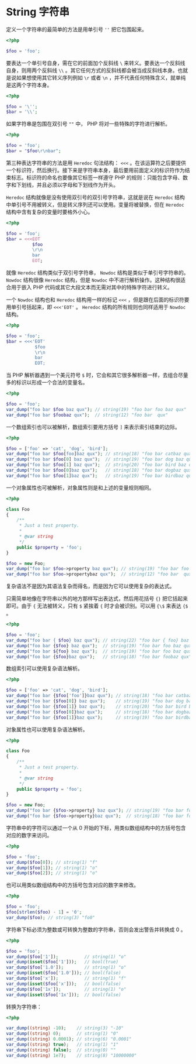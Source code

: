 # String 字符串

定义一个字符串的最简单的方法是用单引号 `''` 把它包围起来。

```php
<?php

$foo = 'foo';

```

要表达一个单引号自身，需在它的前面加个反斜线 `\` 来转义。要表达一个反斜线自身，则用两个反斜线 `\\` 。其它任何方式的反斜线都会被当成反斜线本身。也就是说如果想使用其它转义序列例如 `\r` 或者 `\n` ，并不代表任何特殊含义，就单纯是这两个字符本身。

```php
<?php

$foo = '\'';
$bar = '\\';

```

如果字符串是包围在双引号 `""` 中， PHP 将对一些特殊的字符进行解析。

```php
<?php

$foo = 'foo';
$bar = "$foo\r\nbar";

```

第三种表达字符串的方法是用 `Heredoc` 句法结构： `<<<` 。在该运算符之后要提供一个标识符，然后换行。接下来是字符串本身，最后要用前面定义的标识符作为结束标志。标识符的命名也要像其它标签一样遵守 PHP 的规则：只能包含字母、数字和下划线，并且必须以字母和下划线作为开头。

`Heredoc` 结构就像是没有使用双引号的双引号字符串，这就是说在 `Heredoc` 结构中单引号不用被转义，但是转义序列还可以使用。变量将被替换，但在 `Heredoc` 结构中含有复杂的变量时要格外小心。

```php
<?php

$foo = 'foo';
$bar = <<<EOT
          $foo
          \r\n
          bar
          EOT;

```

就像 `Heredoc` 结构类似于双引号字符串， `Nowdoc` 结构是类似于单引号字符串的。 `Nowdoc` 结构很像 `Heredoc` 结构，但是 `Nowdoc` 中不进行解析操作。这种结构很适合用于嵌入 PHP 代码或其它大段文本而无需对其中的特殊字符进行转义。

一个 `Nowdoc` 结构也和 `Heredoc` 结构用一样的标记 `<<<` ，但是跟在后面的标识符要用单引号括起来，即 `<<<'EOT'` 。 `Heredoc` 结构的所有规则也同样适用于 `Nowdoc` 结构。

```php
<?php

$foo = 'foo';
$bar = <<<'EOT'
           $foo
           \r\n
           bar
           EOT;

```

当 PHP 解析器遇到一个美元符号 `$` 时，它会和其它很多解析器一样，去组合尽量多的标识以形成一个合法的变量名。

```php
<?php

$foo = 'foo';
var_dump("foo bar $foo baz qux"); // string(19) "foo bar foo baz qux"
var_dump("foo bar $foobaz qux");  // string(12) "foo bar  qux"

```

一个数组索引也可以被解析，数组索引要用方括号 `]` 来表示索引结束的边际。

```php
<?php

$foo = ['foo' => 'cat', 'dog', 'bird'];
var_dump("foo bar $foo[foo]baz qux"); // string(18) "foo bar catbaz qux"
var_dump("foo bar $foo[0] baz qux");  // string(19) "foo bar dog baz qux"
var_dump("foo bar $foo[1] baz qux");  // string(20) "foo bar bird baz qux"
var_dump("foo bar $foo[0]baz qux");   // string(18) "foo bar dogbaz qux"
var_dump("foo bar $foo[1]baz qux");   // string(19) "foo bar birdbaz qux"

```

一个对象属性也可被解析，对象属性则是和上述的变量规则相同。

```php
<?php

class Foo
{
    /**
     * Just a test property.
     *
     * @var string
     */
    public $property = 'foo';
}

$foo = new Foo;
var_dump("foo bar $foo->property baz qux"); // string(19) "foo bar foo baz qux"
var_dump("foo bar $foo->propertybaz qux");  // string(12) "foo bar  qux"

```

复杂语法不是因为其语法复杂而得名，而是因为它可以使用复杂的表达式。

只需简单地像在字符串以外的地方那样写出表达式，然后用花括号 `{}` 把它括起来即可。由于 `{` 无法被转义，只有 `$` 紧挨着 `{` 时才会被识别。可以用 `{\$` 来表达 `{$` 。

```php
<?php

$foo = 'foo';
var_dump("foo bar { $foo} baz qux"); // string(22) "foo bar { foo} baz qux"
var_dump("foo bar {$foo} baz qux");  // string(19) "foo bar foo baz qux"
var_dump("foo bar ${foo} baz qux");  // string(19) "foo bar foo baz qux"
var_dump("foo bar {$foo}baz qux");   // string(18) "foo bar foobaz qux"

```

数组索引可以使用复杂语法解析。

```php
<?php

$foo = ['foo' => 'cat', 'dog', 'bird'];
var_dump("foo bar {$foo['foo']}baz qux"); // string(18) "foo bar catbaz qux"
var_dump("foo bar {$foo[0]} baz qux");    // string(19) "foo bar dog baz qux"
var_dump("foo bar {$foo[1]} baz qux");    // string(20) "foo bar bird baz qux"
var_dump("foo bar {$foo[0]}baz qux");     // string(18) "foo bar dogbaz qux"
var_dump("foo bar {$foo[1]}baz qux");     // string(19) "foo bar birdbaz qux"

```

对象属性也可以使用复杂语法解析。

```php
<?php

class Foo
{
    /**
     * Just a test property.
     *
     * @var string
     */
    public $property = 'foo';
}

$foo = new Foo;
var_dump("foo bar {$foo->property} baz qux"); // string(19) "foo bar foo baz qux"
var_dump("foo bar {$foo->property}baz qux");  // string(18) "foo bar foobaz qux"

```

字符串中的字符可以通过一个从 0 开始的下标，用类似数组结构中的方括号包含对应的数字来访问。

```php
<?php

$foo = 'foo';
var_dump($foo[0]); // string(1) "f"
var_dump($foo[1]); // string(1) "o"
var_dump($foo[2]); // string(1) "o"

```

也可以用类似数组结构中的方括号包含对应的数字来修改。

```php
<?php

$foo = 'foo';
$foo[strlen($foo) - 1] = '0';
var_dump($foo); // string(3) "fo0"

```

字符串下标必须为整数或可转换为整数的字符串，否则会发出警告并转换成 0 。

```php
<?php

$foo = 'foo';
var_dump($foo['1']);          // string(1) "o"
var_dump(isset($foo['1']));   // bool(true)
var_dump($foo['1.0']);        // string(1) "o"
var_dump(isset($foo['1.0'])); // bool(false)
var_dump($foo['x']);          // string(1) "f"
var_dump(isset($foo['x']));   // bool(false)
var_dump($foo['1x']);         // string(1) "o"
var_dump(isset($foo['1x']));  // bool(false)

```

转换为字符串：

```php
<?php

var_dump((string) -10);    // string(3) "-10"
var_dump((string) 0);      // string(1) "0"
var_dump((string) 0.0001); // string(6) "0.0001"
var_dump((string) true);   // string(1) "1"
var_dump((string) false);  // string(0) ""
var_dump((string) 1e7);    // string(8) "10000000"

```

